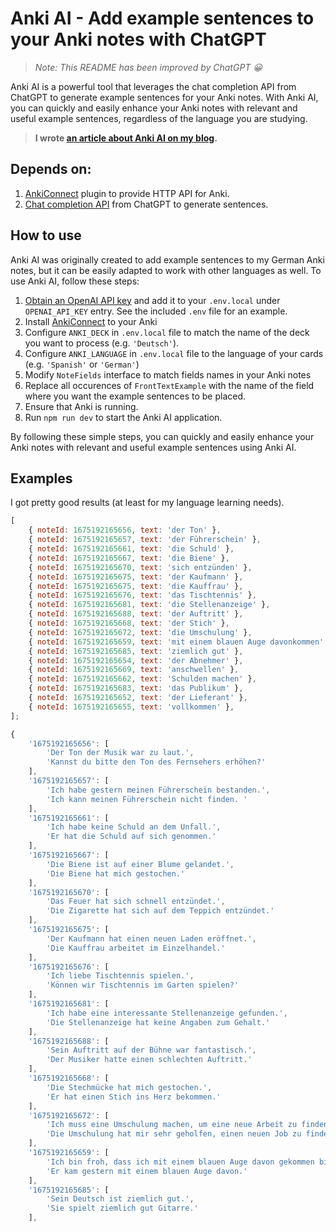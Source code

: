 # Anki AI - Add example sentences to your Anki notes with ChatGPT

> _Note: This README has been improved by ChatGPT 😀_

Anki AI is a powerful tool that leverages the chat completion API from ChatGPT to generate example sentences for your Anki notes. With Anki AI, you can quickly and easily enhance your Anki notes with relevant and useful example sentences, regardless of the language you are studying.

> **I wrote [an article about Anki AI on my blog](https://blog.martinhujer.cz/anki-ai-example-sentences-for-anki-with-chat-gpt/).**

## Depends on:

1. [AnkiConnect](https://github.com/FooSoft/anki-connect) plugin to provide HTTP API for Anki.
2. [Chat completion API](https://platform.openai.com/docs/guides/chat) from ChatGPT to generate sentences.

## How to use

Anki AI was originally created to add example sentences to my German Anki notes, but it can be easily adapted to work with other languages as well. To use Anki AI, follow these steps:

1. [Obtain an OpenAI API key](https://platform.openai.com/account/api-keys) and add it to your `.env.local` under `OPENAI_API_KEY` entry. See the included `.env` file for an example.
2. Install [AnkiConnect](https://ankiweb.net/shared/info/2055492159) to your Anki
3. Configure `ANKI_DECK` in `.env.local` file to match the name of the deck you want to process (e.g. `'Deutsch'`).
4. Configure `ANKI_LANGUAGE` in `.env.local` file to the language of your cards (e.g. `'Spanish'` or `'German'`)
5. Modify `NoteFields` interface to match fields names in your Anki notes
6. Replace all occurences of `FrontTextExample` with the name of the field where you want the example sentences to be placed.
7. Ensure that Anki is running.
8. Run `npm run dev` to start the Anki AI application.

By following these simple steps, you can quickly and easily enhance your Anki notes with relevant and useful example sentences using Anki AI.

## Examples

I got pretty good results (at least for my language learning needs).

```js
[
    { noteId: 1675192165656, text: 'der Ton' },
    { noteId: 1675192165657, text: 'der Führerschein' },
    { noteId: 1675192165661, text: 'die Schuld' },
    { noteId: 1675192165667, text: 'die Biene' },
    { noteId: 1675192165670, text: 'sich entzünden' },
    { noteId: 1675192165675, text: 'der Kaufmann' },
    { noteId: 1675192165675, text: 'die Kauffrau' },
    { noteId: 1675192165676, text: 'das Tischtennis' },
    { noteId: 1675192165681, text: 'die Stellenanzeige' },
    { noteId: 1675192165688, text: 'der Auftritt' },
    { noteId: 1675192165668, text: 'der Stich' },
    { noteId: 1675192165672, text: 'die Umschulung' },
    { noteId: 1675192165659, text: 'mit einem blauen Auge davonkommen' },
    { noteId: 1675192165685, text: 'ziemlich gut' },
    { noteId: 1675192165654, text: 'der Abnehmer' },
    { noteId: 1675192165669, text: 'anschwellen' },
    { noteId: 1675192165662, text: 'Schulden machen' },
    { noteId: 1675192165683, text: 'das Publikum' },
    { noteId: 1675192165652, text: 'der Lieferant' },
    { noteId: 1675192165655, text: 'vollkommen' },
];
```

```js
{
    '1675192165656': [
        'Der Ton der Musik war zu laut.',
        'Kannst du bitte den Ton des Fernsehers erhöhen?'
    ],
    '1675192165657': [
        'Ich habe gestern meinen Führerschein bestanden.',
        'Ich kann meinen Führerschein nicht finden. '
    ],
    '1675192165661': [
        'Ich habe keine Schuld an dem Unfall.',
        'Er hat die Schuld auf sich genommen.'
    ],
    '1675192165667': [
        'Die Biene ist auf einer Blume gelandet.',
        'Die Biene hat mich gestochen.'
    ],
    '1675192165670': [
        'Das Feuer hat sich schnell entzündet.',
        'Die Zigarette hat sich auf dem Teppich entzündet.'
    ],
    '1675192165675': [
        'Der Kaufmann hat einen neuen Laden eröffnet.',
        'Die Kauffrau arbeitet im Einzelhandel.'
    ],
    '1675192165676': [
        'Ich liebe Tischtennis spielen.',
        'Können wir Tischtennis im Garten spielen?'
    ],
    '1675192165681': [
        'Ich habe eine interessante Stellenanzeige gefunden.',
        'Die Stellenanzeige hat keine Angaben zum Gehalt.'
    ],
    '1675192165688': [
        'Sein Auftritt auf der Bühne war fantastisch.',
        'Der Musiker hatte einen schlechten Auftritt.'
    ],
    '1675192165668': [
        'Die Stechmücke hat mich gestochen.',
        'Er hat einen Stich ins Herz bekommen.'
    ],
    '1675192165672': [
        'Ich muss eine Umschulung machen, um eine neue Arbeit zu finden.',
        'Die Umschulung hat mir sehr geholfen, einen neuen Job zu finden.'
    ],
    '1675192165659': [
        'Ich bin froh, dass ich mit einem blauen Auge davon gekommen bin. ',
        'Er kam gestern mit einem blauen Auge davon.'
    ],
    '1675192165685': [
        'Sein Deutsch ist ziemlich gut.',
        'Sie spielt ziemlich gut Gitarre.'
    ],
```
